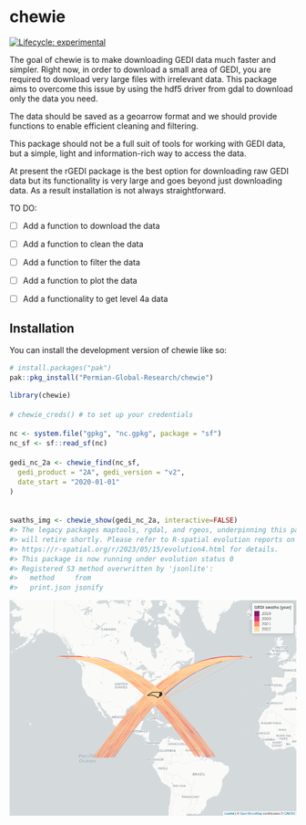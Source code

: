 
<!-- README.md is generated from README.Rmd. Please edit that file -->

# chewie

<!-- badges: start -->

[![Lifecycle:
experimental](https://img.shields.io/badge/lifecycle-experimental-orange.svg)](https://lifecycle.r-lib.org/articles/stages.html#experimental)
<!-- badges: end -->

The goal of chewie is to make downloading GEDI data much faster and
simpler. Right now, in order to download a small area of GEDI, you are
required to download very large files with irrelevant data. This package
aims to overcome this issue by using the hdf5 driver from gdal to
download only the data you need.

The data should be saved as a geoarrow format and we should provide
functions to enable efficient cleaning and filtering.

This package should not be a full suit of tools for working with GEDI
data, but a simple, light and information-rich way to access the data.

At present the rGEDI package is the best option for downloading raw GEDI
data but its functionality is very large and goes beyond just
downloading data. As a result installation is not always
straightforward.

TO DO:

  - [ ] Add a function to download the data

  - [ ] Add a function to clean the data

  - [ ] Add a function to filter the data

  - [ ] Add a function to plot the data

  - [ ] Add a functionality to get level 4a data

## Installation

You can install the development version of chewie like so:

``` r
# install.packages("pak")
pak::pkg_install("Permian-Global-Research/chewie")
```

``` r
library(chewie)

# chewie_creds() # to set up your credentials

nc <- system.file("gpkg", "nc.gpkg", package = "sf")
nc_sf <- sf::read_sf(nc)

gedi_nc_2a <- chewie_find(nc_sf,
  gedi_product = "2A", gedi_version = "v2",
  date_start = "2020-01-01"
)


swaths_img <- chewie_show(gedi_nc_2a, interactive=FALSE)
#> The legacy packages maptools, rgdal, and rgeos, underpinning this package
#> will retire shortly. Please refer to R-spatial evolution reports on
#> https://r-spatial.org/r/2023/05/15/evolution4.html for details.
#> This package is now running under evolution status 0
#> Registered S3 method overwritten by 'jsonlite':
#>   method     from   
#>   print.json jsonify
```

![map](inst/imgs/map.png)
